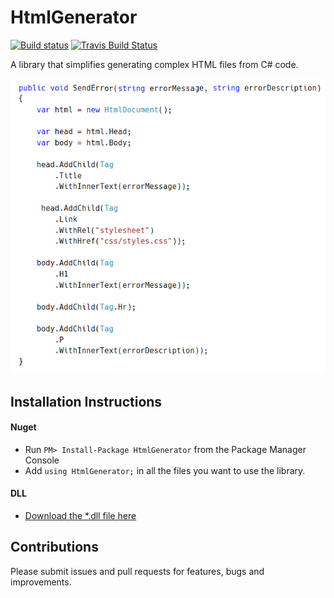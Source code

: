 # HtmlGenerator
[![Build status](https://ci.appveyor.com/api/projects/status/github/hughbe/html-generator?svg=true)](https://ci.appveyor.com/project/hughbe/html-generator/branch/master) [![Travis Build Status](https://travis-ci.org/hughbe/html-generator.svg?branch=master)](https://travis-ci.org/hughbe/html-generator)

A library that simplifies generating complex HTML files from C# code.

![Sceenshot](https://github.com/hughbe/HtmlGenerator/blob/master/resources/screenshots/1.png "Screenshot 1")

Installation Instructions
--------------
#### Nuget
- Run `PM> Install-Package HtmlGenerator` from the Package Manager Console
- Add `using HtmlGenerator;` in all the files you want to use the library.

#### DLL
- [Download the *.dll file here](https://github.com/hughbe/html-generator/releases/latest)

Contributions
--------------
Please submit issues and pull requests for features, bugs and improvements. 
